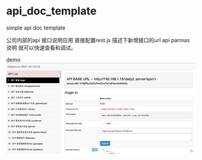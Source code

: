 # api_doc_template
simple api doc template

公司内部的api 接口说明应用 直接配置rest.js 描述下新增接口的url api parmas 说明 就可以快速查看和调试。

demo
![Aaron Swartz](https://raw.githubusercontent.com/angrycans/api_doc_template/master/demo.png)
